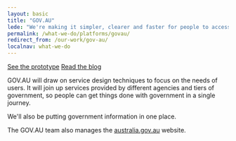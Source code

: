 ```yaml
---
layout: basic
title: "GOV.AU"
lede: "We're making it simpler, clearer and faster for people to access government services and information."
permalink: /what-we-do/platforms/govau/
redirect_from: /our-work/gov-au/
localnav: what-we-do
---
```


<a href="https://www.gov.au/alpha" class="big-button">See the prototype</a>
<a href="{{ site.baseurl }}/blog/gov-au/">Read the blog</a>

GOV.AU will draw on service design techniques to focus on the needs of users. It will join up services provided by different agencies and tiers of government, so people can get things done with government in a single journey.

We'll also be putting government information in one place.

The GOV.AU team also manages the [australia.gov.au](http://www.australia.gov.au/) website.
